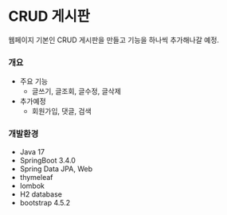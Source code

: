 # CRUD 게시판 

웹페이지 기본인 CRUD 게시판을 만들고 기능을 하나씩 추가해나갈 예정.

### 개요

- 주요 기능
    - 글쓰기, 글조회, 글수정, 글삭제
- 추가예정
  - 회원가입, 댓글, 검색

### 개발환경

- Java 17
- SpringBoot 3.4.0
- Spring Data JPA, Web
- thymeleaf
- lombok
- H2 database
- bootstrap 4.5.2
